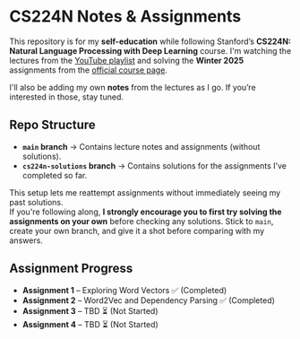 # CS224N Notes & Assignments

This repository is for my **self-education** while following Stanford’s **CS224N: Natural Language Processing with Deep Learning** course. I'm watching the lectures from the [YouTube playlist](https://www.youtube.com/playlist?list=PLoROMvodv4rOaMFbaqxPDoLWjDaRAdP9D) and solving the **Winter 2025** assignments from the [official course page](https://web.stanford.edu/class/cs224n/index.html#schedule).

I'll also be adding my own **notes** from the lectures as I go. If you’re interested in those, stay tuned.

## Repo Structure
- **`main` branch** → Contains lecture notes and assignments (without solutions).
- **`cs224n-solutions` branch** → Contains solutions for the assignments I’ve completed so far.

This setup lets me reattempt assignments without immediately seeing my past solutions.  
If you're following along, **I strongly encourage you to first try solving the assignments on your own** 
before checking any solutions. Stick to `main`, create your own branch, 
and give it a shot before comparing with my answers.

## Assignment Progress
- **Assignment 1** – Exploring Word Vectors ✅ (Completed)  
- **Assignment 2** – Word2Vec and Dependency Parsing ✅ (Completed)  
- **Assignment 3** – TBD ⏳ (Not Started)  
- **Assignment 4** – TBD ⏳ (Not Started)  
